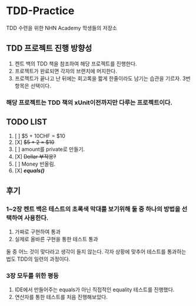 # TDD-Practice
TDD 수련을 위한 NHN Academy 학생들의 저장소

## TDD 프로젝트 진행 방향성
1. 켄트 백의 TDD 책을 참조하여 해당 프로젝트를 진행한다.
2. 프로젝트가 완료되면 각자의 브랜치에 머지한다.
3. 프로젝트가 끝나고 난 뒤에는 회고록을 짧게 한줄이라도 남기는 습관을 기르자. 3번 항목은 선택이다.

### 해당 프로젝트는 TDD 책의 xUnit이전까지만 다루는 프로젝트이다.

## TODO LIST

1. [ ] $5 + 10CHF = $10
2. [X] ~~$5 * 2 = $10~~
3. [ ] amount를 private로 만들기.
4. [X] ~~Dollar 부작용?~~
5. [ ] Money 반올림.
6. [X] ***equals()***

## 후기
### 1~2장 켄트 백은 테스트의 초록색 막대를 보기위해 둘 중 하나의 방법을 선택하여 사용한다.
1. 가짜로 구현하여 통과
2. 실제로 올바른 구현을 통한 테스트 통과

둘 중 어느 것이 맞다라고 생각이 들지 않는다.
각자 상황에 맞추어 테스트를 통과하는 법도 TDD의 일련의 과정이다.

### 3장 모두를 위한 평등
1. IDE에서 만들어주는 equals가 아닌 직접적인 equality 테스트를 진행했다.
2. 연산자를 통한 테스트를 처음 진행해보았다.
